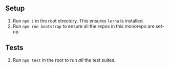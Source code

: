 ## Setup

1. Run `npm i` in the root directory. This ensures `lerna` is installed.
2. Run `npm run bootstrap` to ensure all the repos in this monorepo are set-up.

## Tests

1. Run `npm test` in the root to run _all_ the test suites.
